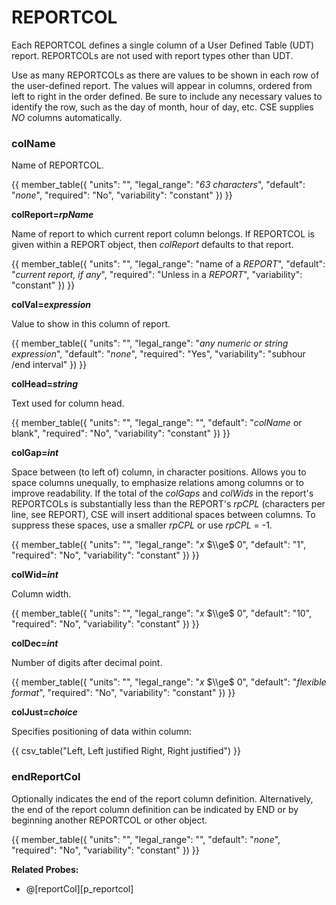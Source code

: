 # REPORTCOL

Each REPORTCOL defines a single column of a User Defined Table (UDT) report. REPORTCOLs are not used with report types other than UDT.

Use as many REPORTCOLs as there are values to be shown in each row of the user-defined report. The values will appear in columns, ordered from left to right in the order defined. Be sure to include any necessary values to identify the row, such as the day of month, hour of day, etc. CSE supplies *NO* columns automatically.

### colName

Name of REPORTCOL.

{{
  member_table({
    "units": "",
    "legal_range": "*63 characters*", 
    "default": "*none*",
    "required": "No",
    "variability": "constant" 
  })
}}

**colReport=*rpName***

Name of report to which current report column belongs. If REPORTCOL is given within a REPORT object, then *colReport* defaults to that report.

{{
  member_table({
    "units": "",
    "legal_range": "name of a *REPORT*", 
    "default": "*current report, if any*",
    "required": "Unless in a *REPORT*",
    "variability": "constant" 
  })
}}

**colVal=*expression***

Value to show in this column of report.

{{
  member_table({
    "units": "",
    "legal_range": "*any numeric or string expression*", 
    "default": "*none*",
    "required": "Yes",
    "variability": "subhour /end interval" 
  })
}}

**colHead=*string***

Text used for column head.

{{
  member_table({
    "units": "",
    "legal_range": "", 
    "default": "*colName* or blank",
    "required": "No",
    "variability": "constant" 
  })
}}

**colGap=*int***

Space between (to left of) column, in character positions. Allows you to space columns unequally, to emphasize relations among columns or to improve readability. If the total of the *colGaps* and *colWids* in the report's REPORTCOLs is substantially less than the REPORT's *rpCPL* (characters per line, see REPORT), CSE will insert additional spaces between columns. To suppress these spaces, use a smaller *rpCPL* or use *rpCPL* = -1.

{{
  member_table({
    "units": "",
    "legal_range": "*x* $\\ge$ 0", 
    "default": "1",
    "required": "No",
    "variability": "constant" 
  })
}}

**colWid=*int***

Column width.

{{
  member_table({
    "units": "",
    "legal_range": "*x* $\\ge$ 0", 
    "default": "10",
    "required": "No",
    "variability": "constant" 
  })
}}

**colDec=*int***

Number of digits after decimal point.

{{
  member_table({
    "units": "",
    "legal_range": "*x* $\\ge$ 0", 
    "default": "*flexible format*",
    "required": "No",
    "variability": "constant" 
  })
}}

**colJust=*choice***

Specifies positioning of data within column:

{{
  csv_table("Left,    Left justified
  Right,   Right justified")
}}

### endReportCol

Optionally indicates the end of the report column definition. Alternatively, the end of the report column definition can be indicated by END or by beginning another REPORTCOL or other object.

{{
  member_table({
    "units": "",
    "legal_range": "", 
    "default": "*none*",
    "required": "No",
    "variability": "constant" 
  })
}}

**Related Probes:**

- @[reportCol][p_reportcol]
